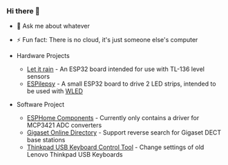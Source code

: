 ### Hi there 👋

<!--
**bseibold/bseibold** is a ✨ _special_ ✨ repository because its `README.md` (this file) appears on your GitHub profile.

Here are some ideas to get you started:

- 🔭 I’m currently working on ...
- 🌱 I’m currently learning ...
- 👯 I’m looking to collaborate on ...
- 🤔 I’m looking for help with ...
- 💬 Ask me about ...
- 📫 How to reach me: ...
- 😄 Pronouns: ...
- ⚡ Fun fact: ...
-->

- 💬 Ask me about whatever
- ⚡ Fun fact: There is no cloud, it's just someone else's computer

- Hardware Projects
  - [Let it rain](https://github.com/bseibold/letitrain) - An ESP32 board intended for use with TL-136 level sensors  
  - [ESPilepsy](https://github.com/bseibold/espilepsy) - A small ESP32 board to drive 2 LED strips, intended to be used with [WLED](https://kno.wled.ge/)

- Software Project
  - [ESPHome Components](https://github.com/bseibold/esphome-components) - Currently only contains a driver for MCP3421 ADC converters
  - [Gigaset Online Directory](https://github.com/bseibold/gigaset-online-directory) - Support reverse search for Gigaset DECT base stations
  - [Thinkpad USB Keyboard Control Tool](https://github.com/bseibold/tpkbdctl) - Change settings of old Lenovo Thinkpad USB Keyboards

